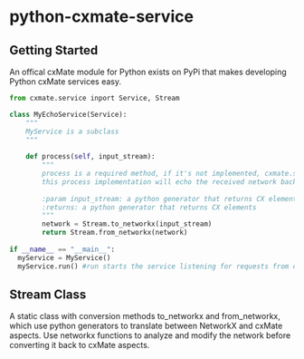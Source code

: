 # python-cxmate-service

Getting Started
---------------

An offical cxMate module for Python exists on PyPi that makes developing Python cxMate services easy.

```python
from cxmate.service inport Service, Stream

class MyEchoService(Service):
    """
    MyService is a subclass 
    """
    
    def process(self, input_stream):
        """
        process is a required method, if it's not implemented, cxmate.service will throw an error
        this process implementation will echo the received network back to the sender
        
        :param input_stream: a python generator that returns CX elements
        :returns: a python generator that returns CX elements
        """
        network = Stream.to_networkx(input_stream)
        return Stream.from_networkx(network)
        
if __name__ == "__main__":
  myService = MyService()
  myService.run() #run starts the service listening for requests from cxMate
```

Stream Class
-------------

A static class with conversion methods to_networkx and from_networkx, which use python generators to translate between NetworkX and cxMate aspects.  Use networkx functions to analyze and modify the network before converting it back to cxMate aspects.
